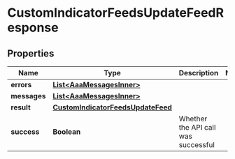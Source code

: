 

# CustomIndicatorFeedsUpdateFeedResponse


## Properties

| Name | Type | Description | Notes |
|------------ | ------------- | ------------- | -------------|
|**errors** | [**List&lt;AaaMessagesInner&gt;**](AaaMessagesInner.md) |  |  |
|**messages** | [**List&lt;AaaMessagesInner&gt;**](AaaMessagesInner.md) |  |  |
|**result** | [**CustomIndicatorFeedsUpdateFeed**](CustomIndicatorFeedsUpdateFeed.md) |  |  |
|**success** | **Boolean** | Whether the API call was successful |  |



